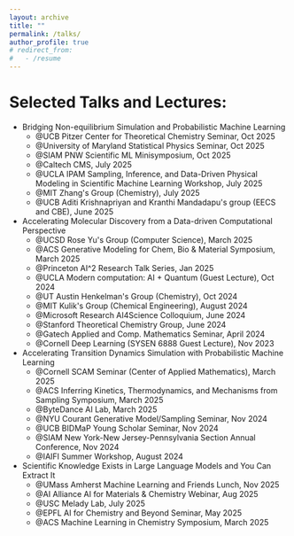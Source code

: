 ```yaml
---
layout: archive
title: ""
permalink: /talks/
author_profile: true
# redirect_from:
#   - /resume
---
```


Selected Talks and Lectures:
======
* Bridging Non-equilibrium Simulation and Probabilistic Machine Learning
  * @UCB Pitzer Center for Theoretical Chemistry Seminar, Oct 2025
  * @University of Maryland Statistical Physics Seminar, Oct 2025
  * @SIAM PNW Scientific ML Minisymposium, Oct 2025
  * @Caltech CMS, July 2025
  * @UCLA IPAM Sampling, Inference, and Data-Driven Physical Modeling in Scientific Machine Learning Workshop, July 2025
  * @MIT Zhang's Group (Chemistry), July 2025
  * @UCB Aditi Krishnapriyan and Kranthi Mandadapu's group (EECS and CBE), June 2025 
* Accelerating Molecular Discovery from a Data-driven Computational Perspective
  * @UCSD Rose Yu's Group (Computer Science), March 2025
  * @ACS Generative Modeling for Chem, Bio & Material Symposium, March 2025
  * @Princeton AI^2 Research Talk Series, Jan 2025
  * @UCLA Modern computation: AI + Quantum (Guest Lecture), Oct 2024 
  * @UT Austin Henkelman's Group (Chemistry), Oct 2024
  * @MIT Kulik's Group (Chemical Engineering), August 2024
  * @Microsoft Research AI4Science Colloquium, June 2024
  * @Stanford Theoretical Chemistry Group, June 2024
  * @Gatech Applied and Comp. Mathematics Seminar, April 2024
  * @Cornell Deep Learning (SYSEN 6888 Guest Lecture), Nov 2023
* Accelerating Transition Dynamics Simulation with Probabilistic Machine Learning 
  * @Cornell SCAM Seminar (Center of Applied Mathematics), March 2025
  * @ACS Inferring Kinetics, Thermodynamics, and Mechanisms from Sampling Symposium, March 2025
  * @ByteDance AI Lab, March 2025
  * @NYU Courant Generative Model/Sampling Seminar, Nov 2024
  * @UCB BIDMaP Young Scholar Seminar, Nov 2024 
  * @SIAM New York-New Jersey-Pennsylvania Section Annual Conference, Nov 2024
  * @IAIFI Summer Workshop, August 2024
* Scientific Knowledge Exists in Large Language Models and You Can Extract It
  * @UMass Amherst Machine Learning and Friends Lunch, Nov 2025
  * @AI Alliance AI for Materials & Chemistry Webinar, Aug 2025
  * @USC Melady Lab, July 2025
  * @EPFL AI for Chemistry and Beyond Seminar, May 2025
  * @ACS Machine Learning in Chemistry Symposium, March 2025
<!-- * FEAT: Free energy Estimators with Adaptive Transport
  * @MIT-Valence Labs Learning on Graphs Reading Group, May 2025
  * @MILA Sampling Reading Group, April 2025
  * @ByteDance AI Lab, April 2025 -->

<!-- * Pursuits and Challenges Towards Simulation-free Training of Neural Samplers
  * @MILA Sampling Reading Group, Feb 2025
* Recent Advances of Machine Learning in Molecular Discovery: From Representation, Simulation to Inverse Design
  * @Cornell Deep Learning (SYSEN 6888) guest lecture, Nov 2023
* Scientific Discovery in the era of Artificial Intelligence
  * @Cornell Luo Lab (Integrative Plant Science), Sep 2023
  * @Cornell CS Grad Seminar, Oct 2022
* A New Perspective on Building Efficient and Expressive 3D Equivariant Graph Neural Networks
  * @MIT-Valence Labs Learning on Graphs Reading Group
* Machine Learning for Molecular Discovery: From One Distribution to Two
  * @DP Technology, Feb 2023
* Structure-based Drug Design with Equivariant Diffusion Models
  * @Cornell Yu Lab (Computational Biology), Nov 2022 -->

<!-- * [A New Perspective on Building Efficient and Expressive 3D Equivariant Graph Neural Networks](https://m2d2.io/talks/logg/a-new-perspective-on-building-efficient-and-expressive-3d-equivariant-graph-neural-networks/), @LoGG Reading Group, virtual, May 2023; Oral Presentation @TAGML-ICML, in person, July 2023.
* Disentangled Spatiotemporal Graph Generative Models, Oral Presentation @AAAI, virtual, Feb 2022.
* Towards Steerable and Interpretable Chemical Space Exploration, Oral Presentation @ML4Molecules, virtual, Dec 2021. -->





